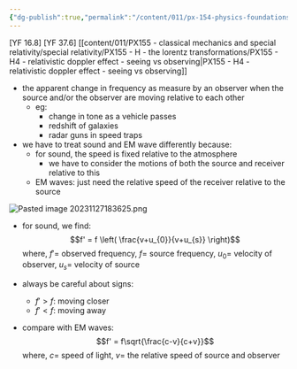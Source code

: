 ```yaml
---
{"dg-publish":true,"permalink":"/content/011/px-154-physics-foundations/px-154-g-mechanical-waves/px-154-g6-the-doppler-effect/","noteIcon":"1","created":"2024-11-25T10:50:32.000+00:00","updated":"2024-11-26T19:52:30.545+00:00"}
---
```


[YF 16.8]
[YF 37.6]
[[content/011/PX155 - classical mechanics and special relativity/special relativity/PX155 - H - the lorentz transformations/PX155 - H4 - relativistic doppler effect - seeing vs observing\|PX155 - H4 - relativistic doppler effect - seeing vs observing]]

- the apparent change in frequency as measure by an observer when the source and/or the observer are moving relative to each other
	- eg:
		- change in tone as a vehicle passes
		- redshift of galaxies
		- radar guns in speed traps
- we have to treat sound and EM wave differently because:
	- for sound, the speed is fixed relative to the atmosphere
		- we have to consider the motions of both the source and receiver relative to this
	- EM waves: just need the relative speed of the receiver relative to the source

![Pasted image 20231127183625.png](/img/user/pics/Pasted%20image%2020231127183625.png)
- for sound, we find: 
$$f' = f \left( \frac{v+u_{0}}{v+u_{s}} \right)$$
		where, $f'=$ observed frequency, $f=$ source frequency, $u_{0}=$ velocity of observer, $u_{s}=$ velocity of source

- always be careful about signs:
	- $f'>f$: moving closer
	- $f'<f$: moving away

- compare with EM waves: 
$$f' = f\sqrt{\frac{c-v}{c+v}}$$
		where, $c=$ speed of light, $v=$ the relative speed of source and observer
